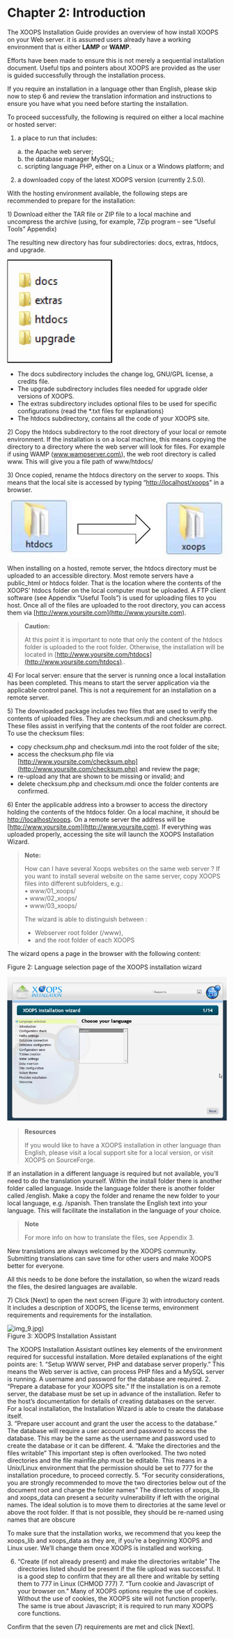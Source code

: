 # Chapter 2: Introduction

The XOOPS Installation Guide provides an overview of how install XOOPS on your Web server. it is assumed users already have a working environment that is either **LAMP** or **WAMP**.

Efforts have been made to ensure this is not merely a sequential installation document. Useful tips and pointers about XOOPS are provided as the user is guided successfully through the installation process.

If you require an installation in a language other than English, please skip now to step 6 and review the translation information and instructions to ensure you have what you need before starting the installation.

To proceed successfully, the following is required on either a local machine or hosted server:

1. a place to run that includes:  


   a. the Apache web server;   
    b. the database manager MySQL;  
    c. scripting language PHP, either on a Linux or a Windows platform; and  

2. a downloaded copy of the latest XOOPS version \(currently 2.5.0\).

With the hosting environment available, the following steps are recommended to prepare for the installation:

1\) Download either the TAR file or ZIP file to a local machine and uncompress the archive \(using, for example, 7Zip program – see “Useful Tools” Appendix\)

The resulting new directory has four subdirectories: docs, extras, htdocs, and upgrade.

![](.gitbook/assets/img_2.jpg)

* The docs subdirectory includes the change log, GNU/GPL license, a credits file. 
* The upgrade subdirectory includes files needed for upgrade older versions of XOOPS.
* The extras subdirectory includes optional files to be used for specific configurations \(read the \*.txt files for explanations\)
* The htdocs subdirectory, contains all the code of your XOOPS site.  

2\) Copy the htdocs subdirectory to the root directory of your local or remote environment. If the installation is on a local machine, this means copying the directory to a directory where the web server will look for files. For example if using WAMP \(www.wampserver.com\), the web root directory is called www. This will give you a file path of www/htdocs/

3\) Once copied, rename the htdocs directory on the server to xoops. This means that the local site is accessed by typing “[http://localhost/xoops](http://localhost/xoops)" in a browser.

![](.gitbook/assets/img_3.jpg)

When installing on a hosted, remote server, the htdocs directory must be uploaded to an accessible directory. Most remote servers have a public\_html or htdocs folder. That is the location where the contents of the XOOPS’ htdocs folder on the local computer must be uploaded. A FTP client software \(see Appendix “Useful Tools”\) is used for uploading files to you host. Once all of the files are uploaded to the root directory, you can access them via [http://www.yoursite.com](http://www.yoursite.com).

> **Caution:**
>
> At this point it is important to note that only the content of the htdocs folder is uploaded to the root folder. Otherwise, the installation will be located in [http://www.yoursite.com/htdocs](http://www.yoursite.com/htdocs)..

4\) For local server: ensure that the server is running once a local installation has been completed. This means to start the server application via the applicable control panel. This is not a requirement for an installation on a remote server.

5\) The downloaded package includes two files that are used to verify the contents of uploaded files. They are checksum.mdi and checksum.php. These files assist in verifying that the contents of the root folder are correct. To use the checksum files:

* copy checksum.php and checksum.mdi into the root folder of the site;
* access the checksum.php file via [http://www.yoursite.com/checksum.php](http://www.yoursite.com/checksum.php) and review the page;
* re-upload any that are shown to be missing or invalid; and
* delete checksum.php and checksum.mdi once the folder contents are confirmed.

6\) Enter the applicable address into a browser to access the directory holding the contents of the htdocs folder. On a local machine, it should be [http://localhost/xoops](http://localhost/xoops). On a remote server the address will be [http://www.yoursite.com](http://www.yoursite.com). If everything was uploaded properly, accessing the site will launch the XOOPS Installation Wizard.

> **Note:**
>
> How can I have several Xoops websites on the same web server ? If you want to install several website on the same server, copy XOOPS files into different subfolders, e.g.:  
> • www/01\_xoops/  
> • www/02\_xoops/  
> • www/03\_xoops/  
>   
> The wizard is able to distinguish between :  
> - Webserver root folder \(/www\),  
> - and the root folder of each XOOPS

  
The wizard opens a page in the browser with the following content:

  
Figure 2: Language selection page of the XOOPS installation wizard  


![](.gitbook/assets/img_6.jpg)

> **Resources** 
>
> If you would like to have a XOOPS installation in other language than English, please visit a local support site for a local version, or visit XOOPS on SourceForge.

  
If an installation in a different language is required but not available, you’ll need to do the translation yourself. Within the install folder there is another folder called language. Inside the language folder there is another folder called /english. Make a copy the folder and rename the new folder to your local language, e.g. /spanish. Then translate the English text into your language. This will facilitate the installation in the language of your choice.

> **Note**
>
> For more info on how to translate the files, see Appendix 3.

New translations are always welcomed by the XOOPS community. Submitting translations can save time for other users and make XOOPS better for everyone.

All this needs to be done before the installation, so when the wizard reads the files, the desired languages are available.

7\) Click \[Next\] to open the next screen \(Figure 3\) with introductory content. It includes a description of XOOPS, the license terms, environment requirements and requirements for the installation.

![img\_9.jpg\)](https://github.com/xoops/xoops-installation-guide/tree/dd9b6b76c44d0ac172a58026fcf07a5d723c3a77/en/book/,,/assets/img_9.jpg)  
Figure 3: XOOPS Installation Assistant

The XOOPS Installation Assistant outlines key elements of the environment required for successful installation. More detailed explanations of the eight points are: 1. “Setup WWW server, PHP and database server properly.” This means the Web server is active, can process PHP files and a MySQL server is running. A username and password for the database are required. 2. “Prepare a database for your XOOPS site.” If the installation is on a remote server, the database must be set up in advance of the installation. Refer to the host’s documentation for details of creating databases on the server. For a local installation, the Installation Wizard is able to create the database itself.  
3. “Prepare user account and grant the user the access to the database.” The database will require a user account and password to access the database. This may be the same as the username and password used to create the database or it can be different. 4. “Make the directories and the files writable” This important step is often overlooked. The two noted directories and the file mainfile.php must be editable. This means in a Unix/Linux environment that the permission should be set to 777 for the installation procedure, to proceed correctly. 5. “For security considerations, you are strongly recommended to move the two directories below out of the document root and change the folder names” The directories of xoops\_lib and xoops\_data can present a security vulnerability if left with the original names. The ideal solution is to move them to directories at the same level or above the root folder. If that is not possible, they should be re-named using names that are obscure  
  
To make sure that the installation works, we recommend that you keep the xoops\_lib and xoops\_data as they are, if you’re a beginning XOOPS and Linux user. We’ll change them once XOOPS is installed and working.  
  
 6. “Create \(if not already present\) and make the directories writable” The directories listed should be present if the file upload was successful. It is a good step to confirm that they are all there and writable by setting them to 777 in Linux \(CHMOD 777\) 7. “Turn cookie and Javascript of your browser on.” Many of XOOPS options require the use of cookies. Without the use of cookies, the XOOPS site will not function properly. The same is true about Javascript; it is required to run many XOOPS core functions.

Confirm that the seven \(7\) requirements are met and click \[Next\].

